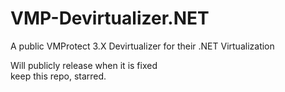 # VMP-Devirtualizer.NET
A public VMProtect 3.X Devirtualizer for their .NET Virtualization

Will publicly release when it is fixed\
keep this repo, starred.
